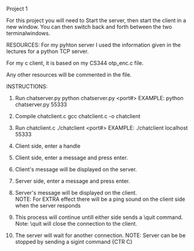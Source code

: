 Project 1

For this project you will need to Start the server, then start the client in a new window. 
You can then switch back and forth between the two terminalwindows.

RESOURCES:
For my pyhton server I used the information given in the lectures for a python TCP server.

For my c client, it is based on my CS344 otp_enc.c file.

Any other resources will be commented in the file.


INSTRUCTIONS:
1) Run chatserver.py
    python chatserver.py <port#>
EXAMPLE: python chatserver.py 55333

2) Compile chatclient.c
    gcc chatclient.c -o chatclient

3) Run chatclient.c
    ./chatclient <server-hostname> <port#>
EXAMPLE: ./chatclient localhost 55333

4) Client side, enter a handle

5) Client side, enter a message and press enter.

6) Client's message will be displayed on the server.

7) Server side, enter a message and press enter.

8) Server's message will be displayed on the client.  
NOTE: For EXTRA effect there will be a ping sound on the client side when the server responds

9) This process will continue untill either side sends a \quit command.
Note: \quit will close the connection to the client.

10) The server will wait for another connection.
NOTE: Server can be be stopped by sending a  sigint command {CTR C}
